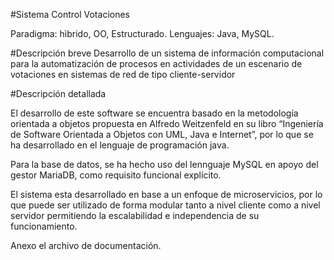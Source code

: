#Sistema Control Votaciones

Paradigma: hìbrido, OO, Estructurado.
Lenguajes: Java, MySQL.

#Descripción breve
Desarrollo de un sistema de información computacional para la automatización de procesos en actividades de un escenario de votaciones en sistemas de red de tipo cliente-servidor 

#Descripción detallada

El desarrollo de este software se encuentra basado en la metodología orientada a objetos propuesta en Alfredo Weitzenfeld en su libro “Ingeniería de Software Orientada a Objetos con UML, Java e Internet”, por lo que se ha desarrollado en el lenguaje de programación java.

Para la base de datos, se ha hecho uso del lennguaje MySQL en apoyo del gestor MariaDB, como requisito funcional explícito.

El sistema esta desarrollado en base a un enfoque de microservicios, por lo que puede ser utilizado de forma modular tanto a nivel cliente como a nivel servidor permitiendo la escalabilidad e independencia de su funcionamiento.

Anexo el archivo de documentación.
